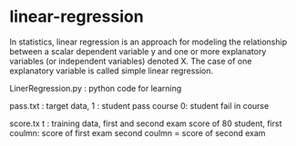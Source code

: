 # linear-regression

In statistics, linear regression is an approach for modeling the relationship between a scalar dependent variable y and one or more explanatory variables (or independent variables) denoted X. The case of one explanatory variable is called simple linear regression.

LinerRegression.py : python code for learning 

pass.txt           : target data,                1 : student pass course  0: student fail in course

score.tx t         : training data, first and second exam score of 80 student, first coulmn: score of first exam  second coulmn = score of second exam           
